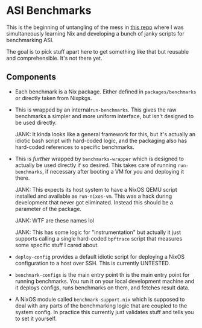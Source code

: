 # ASI Benchmarks

This is the beginning of untangling of the mess in [this
repo](https://github.com/bjackman/nixos-flake) where I was simultaneously
learning Nix and developing a bunch of janky scripts for benchmarking ASI.

The goal is to pick stuff apart here to get something like that but reusable and
comprehensible. It's not there yet.

## Components

- Each benchmark is a Nix package. Either defined in `packages/benchmarks` or
  directly taken from Nixpkgs.

- This is wrapped by an internal`run-benchmarks`. This gives the raw benchmarks
  a simpler and more uniform interface, but isn't designed to be used directly.

  JANK: It kinda looks like a general framework for this, but it's actually an
  idiotic bash script with hard-coded logic, and the packaging also has
  hard-coded references to specific benchmarks.

- This is _further_ wrapped by `benchmarks-wrapper` which is designed to
  actually be used directly if so desired. This takes care of running
  `run-benchmarks`, if necessary after booting a VM for you and deploying it
  there.

  JANK: This expects its host system to have a NixOS QEMU script installed and
  available as `run-nixos-vm`. This was a hack during development that never got
  eliminated. Instead this should be a parameter of the package.

  JANK: WTF are these names lol

  JANK: This has some logic for "instrumentation" but actually it just supports
  calling a single hard-coded `bpftrace` script that measures some specific
  stuff I cared about.

- `deploy-config` provides a default idiotic script for deploying a NixOS
  configuration to a host over SSH. This is currently UNTESTED.

- `benchmark-configs` is the main entry point th is the main entry point for
  running benchmarks. You run it on your local development machine and it
  deploys configs, runs benchmarks on them, and fetches result data.

- A NixOS module called `benchmark-support.nix` which is supposed to deal with
  any parts of the benchmarking logic that are coupled to the system config.
  In practice this currently just validates stuff and tells you to set it
  yourself.